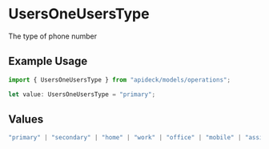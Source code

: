 # UsersOneUsersType

The type of phone number

## Example Usage

```typescript
import { UsersOneUsersType } from "apideck/models/operations";

let value: UsersOneUsersType = "primary";
```

## Values

```typescript
"primary" | "secondary" | "home" | "work" | "office" | "mobile" | "assistant" | "fax" | "direct-dial-in" | "personal" | "other"
```